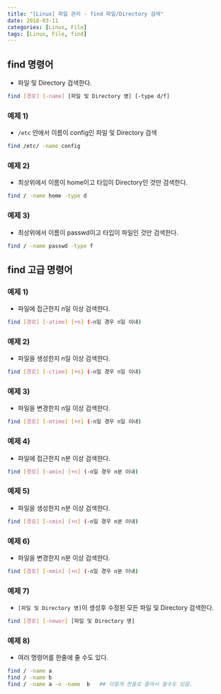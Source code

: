 ```yaml
---
title: "[Linux] 파일 관리 - find 파일/Directory 검색"
date: 2018-03-11
categories: [Linux, File]
tags: [Linux, File, find]
---
```


## find 명령어

- 파일 및 Directory 검색한다.

```bash
find [경로] [-name] [파일 및 Directory 명] [-type d/f]
```

### 예제 1)

- `/etc` 안에서 이름이 config인 파일 및 Directory 검색

```bash
find /etc/ -name config
```

### 예제 2)

- 최상위에서 이름이 home이고 타입이 Directory인 것만 검색한다.

```bash
find / -name home -type d
```

### 예제 3)

- 최상위에서 이름이 passwd이고 타입이 파일인 것만 검색한다.

```bash
find / -name passwd -type f
```

## find 고급 명령어
### 예제 1)

- 파일에 접근한지 n일 이상 검색한다.

```bash
find [경로] [-atime] [+n] (-n일 경우 n일 이내)
```

### 예제 2)

- 파일을 생성한지 n일 이상 검색한다.

```bash
find [경로] [-ctime] [+n] (-n일 경우 n일 이내)
```

### 예제 3)

- 파일을 변경한지 n일 이상 검색한다.

```bash
find [경로] [-mtime] [+n] (-n일 경우 n일 이내)
```

### 예제 4)

- 파일에 접근한지 n분 이상 검색한다.

```bash
find [경로] [-amin] [+n] (-n일 경우 n분 이내)
```

### 예제 5)

- 파일을 생성한지 n분 이상 검색한다.

```bash
find [경로] [-cmin] [+n] (-n일 경우 n분 이내)
```

### 예제 6)

- 파일을 변경한지 n분 이상 검색한다.

```bash
find [경로] [-mmin] [+n] (-n일 경우 n분 이내)
```

### 예제 7)

- `[파일 및 Directory 명]`이 생성후 수정된 모든 파일 및 Directory 검색한다.

```bash
find [경로] [-newer] [파일 및 Directory 명]
```

### 예제 8)

- 여러 명령어를 한줄에 줄 수도 있다.

```bash
find / -name a
find / -name b
find / -name a -o -name  b   ## 이렇게 한줄로 줄여서 쓸수도 있음.
```